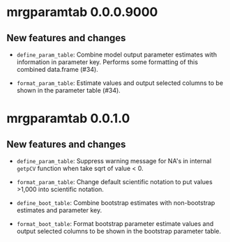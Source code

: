 # mrgparamtab 0.0.0.9000

## New features and changes

- `define_param_table`: Combine model output parameter estimates with information in parameter key. Performs some formatting of this combined data.frame (#34).

- `format_param_table`: Estimate values and output selected columns to be shown in the parameter table (#34).

# mrgparamtab 0.0.1.0

## New features and changes

- `define_param_table`: Suppress warning message for NA's in internal `getpCV` function when take sqrt of value < 0.

- `format_param_table`: Change default scientific notation to put values >1,000 into scientific notation.

- `define_boot_table`: Combine bootstrap estimates with non-bootstrap estimates and parameter key.

- `format_boot_table`:  Format bootstrap parameter estimate values and output selected columns to be shown in the bootstrap parameter table.
